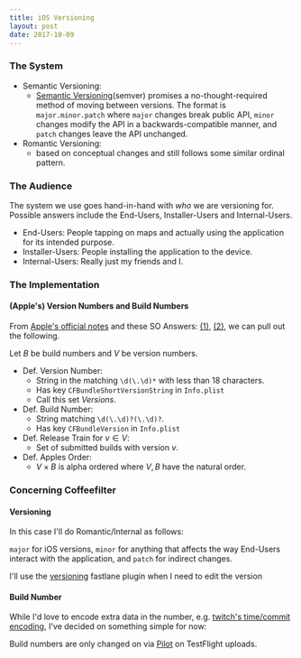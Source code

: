 ```yaml
---
title: iOS Versioning
layout: post
date: 2017-10-09
---
```


### The System

* Semantic Versioning: 
    - [Semantic Versioning](http://semver.org)(semver) promises a no-thought-required method of moving between versions. The format is `major.minor.patch` where `major` changes break public API, `minor` changes modify the API in a backwards-compatible manner, and `patch` changes leave the API unchanged. 
* Romantic Versioning: 
    - based on conceptual changes and still follows some similar ordinal pattern. 

### The Audience

The system we use goes hand-in-hand with *who* we are versioning for. Possible answers include the End-Users, Installer-Users and Internal-Users. 

* End-Users: People tapping on maps and actually using the application for its intended purpose. 
* Installer-Users: People installing the application to the device. 
* Internal-Users: Really just my friends and I.


### The Implementation 

#### (Apple's) Version Numbers and Build Numbers

From [Apple's official notes](https://developer.apple.com/library/content/technotes/tn2420/_index.html) and these SO Answers: [(1)](https://stackoverflow.com/a/38009895), [(2)](https://stackoverflow.com/a/6965086), we can pull out the following.

Let $B$ be build numbers and $V$ be version numbers.

* Def. Version Number:
    - String in the matching `\d(\.\d)*` with less than 18 characters.
    - Has key `CFBundleShortVersionString` in `Info.plist`
    - Call this set $Versions$.
* Def. Build Number:
    - String matching `\d(\.\d)?(\.\d)?`.
    - Has key `CFBundleVersion` in `Info.plist`
* Def. Release Train for $v \in V$: 
    - Set of submitted builds with version $v$. 
* Def. Apples Order:
    - $V \times B$ is alpha ordered where $V,B$ have the natural order. 

### Concerning Coffeefilter

#### Versioning 

In this case I'll do Romantic/Internal as follows:

`major` for iOS versions, `minor` for anything that affects the way End-Users interact with the application, and `patch` for indirect changes. 

I'll use the [versioning](https://github.com/SiarheiFedartsou/fastlane-plugin-versioning) fastlane plugin when I need to edit the version 

#### Build Number 

While I'd love to encode extra data in the number, e.g. [twitch's time/commit encoding](https://blog.twitch.tv/ios-versioning-89e02f0a5146), I've decided on something simple for now:

Build numbers are only changed on via [Pilot](https://docs.fastlane.tools/actions/pilot/) on TestFlight uploads. 